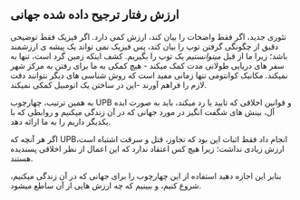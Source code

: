 ## ارزش رفتار  ترجیح داده شده جهانی

تئوری جدید، اگر فقط واضحات را بیان کند، ارزش کمی دارد. اگر فیزیک فقط توضیحی دقیق از چگونگی گرفتن توپ را بیان کند، پس فیزیک نمی تواند یک پیشه ی ارزشمند باشد؛ زیرا ما از قبل *میتوانستیم* یک توپ را بگیریم. کشف اینکه زمین گرد است، تنها به سفر های دریایی طولانی مدت کمک میکند - هیچ کمکی به ما برای رفتن به مرکز شهر نمیکند. مکانیک کوانتومی تنها زمانی مفید است که روش شناسی های دیگر نتوانند دقت لازم را فراهم آورند -این در ساختن یک اتومبیل کمکی نمیکند.

به همین ترتیب، چهارچوب UPB و قوانین اخلاقی که تایید یا رد میکند، باید به صورت ایده آل، بینش های شگفت انگیز در مورد جهانی که در آن زندگی میکنیم و روابطی که با یکدیگر داریم را به ما ارائه دهد.

اگر هر آنچه که UPBانجام داد فقط اثبات این بود که تجاوز، قتل و سرقت اشتباه است، ارزش زیادی نداشت؛ زیرا هیچ کس اعتقاد ندارد که این اعمال از نظر اخلاقی پسندیده هستند.

بنابر این اجازه دهید استفاده از این چهارچوب را برای جهانی که در آن زندگی میکنیم، شروع کنیم، و ببینیم که چه ارزش هایی از آن ساطع میشود.
